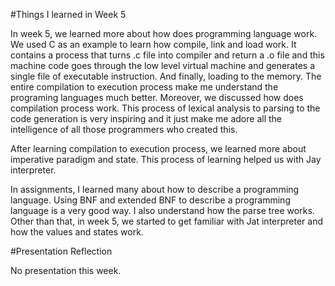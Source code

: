 #Things I learned in Week 5

In week 5, we learned more about how does programming language work. We used C as an example to learn how compile, link and load work. It contains a process that turns .c file into compiler and return a .o file and this machine code goes through the low level virtual machine and generates a single file of executable instruction. And finally, loading to the memory. The entire compilation to execution process make me understand the programing languages much better. Moreover, we discussed how does compilation process work. This process of lexical analysis to parsing to the code generation is very inspiring and it just make me adore all the intelligence of all those programmers who created this.

After learning compilation to execution process, we learned more about imperative paradigm and state. This process of learning helped us with Jay interpreter. 

In assignments, I learned many about how to describe a programming language. Using BNF and extended BNF to describe a programming language is a very good way. I also understand how the parse tree works. Other than that, in week 5, we started to get familiar with Jat interpreter and how the values and states work.

#Presentation Reflection 

No presentation this week.




